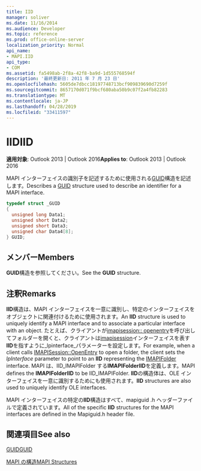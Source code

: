 ```yaml
---
title: IID
manager: soliver
ms.date: 11/16/2014
ms.audience: Developer
ms.topic: reference
ms.prod: office-online-server
localization_priority: Normal
api_name:
- MAPI.IID
api_type:
- COM
ms.assetid: fa5498ab-2f8a-42f8-ba9d-1d555768594f
description: '最終更新日: 2011 年 7 月 23 日'
ms.openlocfilehash: 5605de7dbcc18197748713bcf909839690d7259f
ms.sourcegitcommit: 8657170d071f9bcf680aba50b9c07f2a4fb82283
ms.translationtype: MT
ms.contentlocale: ja-JP
ms.lasthandoff: 04/28/2019
ms.locfileid: "33411597"
---
```

# <a name="iid"></a><span data-ttu-id="c8bc4-103">IID</span><span class="sxs-lookup"><span data-stu-id="c8bc4-103">IID</span></span>

  
  
<span data-ttu-id="c8bc4-104">**適用対象**: Outlook 2013 | Outlook 2016</span><span class="sxs-lookup"><span data-stu-id="c8bc4-104">**Applies to**: Outlook 2013 | Outlook 2016</span></span> 
  
<span data-ttu-id="c8bc4-105">MAPI インターフェイスの識別子を記述するために使用される[GUID](guid.md)構造を記述します。</span><span class="sxs-lookup"><span data-stu-id="c8bc4-105">Describes a [GUID](guid.md) structure used to describe an identifier for a MAPI interface.</span></span> 
  
```cpp
typedef struct _GUID
{
  unsigned long Data1;
  unsigned short Data2;
  unsigned short Data3;
  unsigned char Data4[8];
} GUID;

```

## <a name="members"></a><span data-ttu-id="c8bc4-106">メンバー</span><span class="sxs-lookup"><span data-stu-id="c8bc4-106">Members</span></span>

<span data-ttu-id="c8bc4-107">**GUID**構造を参照してください。</span><span class="sxs-lookup"><span data-stu-id="c8bc4-107">See the **GUID** structure.</span></span> 
  
## <a name="remarks"></a><span data-ttu-id="c8bc4-108">注釈</span><span class="sxs-lookup"><span data-stu-id="c8bc4-108">Remarks</span></span>

<span data-ttu-id="c8bc4-109">**IID**構造は、MAPI インターフェイスを一意に識別し、特定のインターフェイスをオブジェクトに関連付けるために使用されます。</span><span class="sxs-lookup"><span data-stu-id="c8bc4-109">An **IID** structure is used to uniquely identify a MAPI interface and to associate a particular interface with an object.</span></span> <span data-ttu-id="c8bc4-110">たとえば、クライアントが[imapisession:: openentry](imapisession-openentry.md)を呼び出してフォルダーを開くと、クライアントは[imapisession](imapifolderimapicontainer.md)インターフェイスを表す**IID**を指すように_lpinterface_パラメーターを設定します。</span><span class="sxs-lookup"><span data-stu-id="c8bc4-110">For example, when a client calls [IMAPISession::OpenEntry](imapisession-openentry.md) to open a folder, the client sets the  _lpInterface_ parameter to point to an **IID** representing the [IMAPIFolder](imapifolderimapicontainer.md) interface.</span></span> <span data-ttu-id="c8bc4-111">MAPI は、IID_IMAPIFolder する**IMAPIFolderIID**を定義します。</span><span class="sxs-lookup"><span data-stu-id="c8bc4-111">MAPI defines the **IMAPIFolderIID** to be IID_IMAPIFolder.</span></span> <span data-ttu-id="c8bc4-112">**IID**の構造体は、OLE インターフェイスを一意に識別するためにも使用されます。</span><span class="sxs-lookup"><span data-stu-id="c8bc4-112">**IID** structures are also used to uniquely identify OLE interfaces.</span></span> 
  
<span data-ttu-id="c8bc4-113">MAPI インターフェイスの特定の**IID**構造はすべて、mapiguid .h ヘッダーファイルで定義されています。</span><span class="sxs-lookup"><span data-stu-id="c8bc4-113">All of the specific **IID** structures for the MAPI interfaces are defined in the Mapiguid.h header file.</span></span> 
  
## <a name="see-also"></a><span data-ttu-id="c8bc4-114">関連項目</span><span class="sxs-lookup"><span data-stu-id="c8bc4-114">See also</span></span>



[<span data-ttu-id="c8bc4-115">GUID</span><span class="sxs-lookup"><span data-stu-id="c8bc4-115">GUID</span></span>](guid.md)


[<span data-ttu-id="c8bc4-116">MAPI の構造</span><span class="sxs-lookup"><span data-stu-id="c8bc4-116">MAPI Structures</span></span>](mapi-structures.md)


